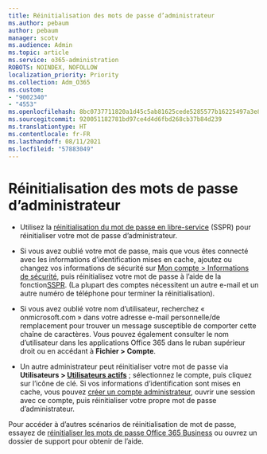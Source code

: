 ```yaml
---
title: Réinitialisation des mots de passe d’administrateur
ms.author: pebaum
author: pebaum
manager: scotv
ms.audience: Admin
ms.topic: article
ms.service: o365-administration
ROBOTS: NOINDEX, NOFOLLOW
localization_priority: Priority
ms.collection: Adm_O365
ms.custom:
- "9002340"
- "4553"
ms.openlocfilehash: 8bc0737711820a1d45c5ab81625cede5285577b16225497a3e86e64b3cf24ed1
ms.sourcegitcommit: 920051182781bd97ce4d4d6fbd268cb37b84d239
ms.translationtype: HT
ms.contentlocale: fr-FR
ms.lasthandoff: 08/11/2021
ms.locfileid: "57883049"
---
```

# <a name="admin-password-reset"></a>Réinitialisation des mots de passe d’administrateur

- Utilisez la [réinitialisation du mot de passe en libre-service](https://passwordreset.microsoftonline.com/) (SSPR) pour réinitialiser votre mot de passe d’administrateur.

- Si vous avez oublié votre mot de passe, mais que vous êtes connecté avec les informations d’identification mises en cache, ajoutez ou changez vos informations de sécurité sur [Mon compte > Informations de sécurité](https://mysignins.microsoft.com/security-info), puis réinitialisez votre mot de passe à l’aide de la fonction[SSPR](https://passwordreset.microsoftonline.com/). (La plupart des comptes nécessitent un autre e-mail et un autre numéro de téléphone pour terminer la réinitialisation).

- Si vous avez oublié votre nom d’utilisateur, recherchez « onmicrosoft.com » dans votre adresse e-mail personnelle/de remplacement pour trouver un message susceptible de comporter cette chaîne de caractères.  Vous pouvez également consulter le nom d’utilisateur dans les applications Office 365 dans le ruban supérieur droit ou en accédant à **Fichier > Compte**.

- Un autre administrateur peut réinitialiser votre mot de passe via **Utilisateurs > [Utilisateurs actifs](https://portal.office.com/adminportal/home#/users)** ; sélectionnez le compte, puis cliquez sur l’icône de clé.  Si vos informations d’identification sont mises en cache, vous pouvez [créer un compte administrateur](https://portal.office.com/adminportal/home#/users), ouvrir une session avec ce compte, puis réinitialiser votre propre mot de passe d’administrateur.

Pour accéder à d’autres scénarios de réinitialisation de mot de passe, essayez de [réinitialiser les mots de passe Office 365 Business](https://docs.microsoft.com/microsoft-365/admin/add-users/reset-passwords) ou ouvrez un dossier de support pour obtenir de l’aide.
